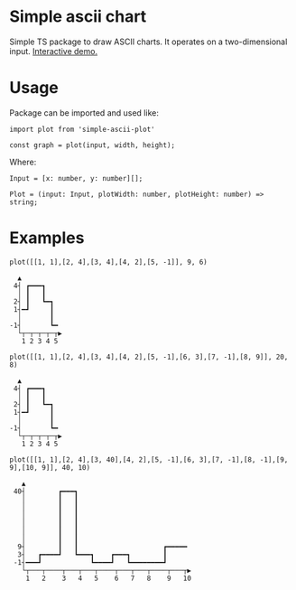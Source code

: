 # Simple ascii chart

Simple TS package to draw ASCII charts. It operates on a two-dimensional input.
[Interactive demo.](https://simple-ascii-chart.vercel.app/)

# Usage

Package can be imported and used like:

```
import plot from 'simple-ascii-plot'

const graph = plot(input, width, height);
```

Where:

```
Input = [x: number, y: number][];

Plot = (input: Input, plotWidth: number, plotHeight: number) => string;
```

# Examples

```
plot([[1, 1],[2, 4],[3, 4],[4, 2],[5, -1]], 9, 6)

  ▲
 4┤ ┏━━━┓
  │ ┃   ┃
 2┤ ┃   ┗━┓
 1┤━┛     ┃
  │       ┃
-1┤       ┗━
  └┬─┬─┬─┬─┬▶
   1 2 3 4 5
```

```
plot([[1, 1],[2, 4],[3, 4],[4, 2],[5, -1],[6, 3],[7, -1],[8, 9]], 20, 8)

  ▲
 4┤ ┏━━━┓
  │ ┃   ┃
 2┤ ┃   ┗━┓
 1┤━┛     ┃
  │       ┃
-1┤       ┗━
  └┬─┬─┬─┬─┬▶
   1 2 3 4 5
```

```
plot([[1, 1],[2, 4],[3, 40],[4, 2],[5, -1],[6, 3],[7, -1],[8, -1],[9, 9],[10, 9]], 40, 10)

   ▲
 40┤        ┏━━━┓
   │        ┃   ┃
   │        ┃   ┃
   │        ┃   ┃
   │        ┃   ┃
   │        ┃   ┃
   │        ┃   ┃
  9┤        ┃   ┃                     ┏━━━━━
  3┤   ┏━━━━┛   ┗━━━┓    ┏━━━┓        ┃
 -1┤━━━┛            ┗━━━━┛   ┗━━━━━━━━┛
   └┬───┬────┬───┬───┬────┬───┬───┬────┬───┬▶
    1   2    3   4   5    6   7   8    9   10
```
